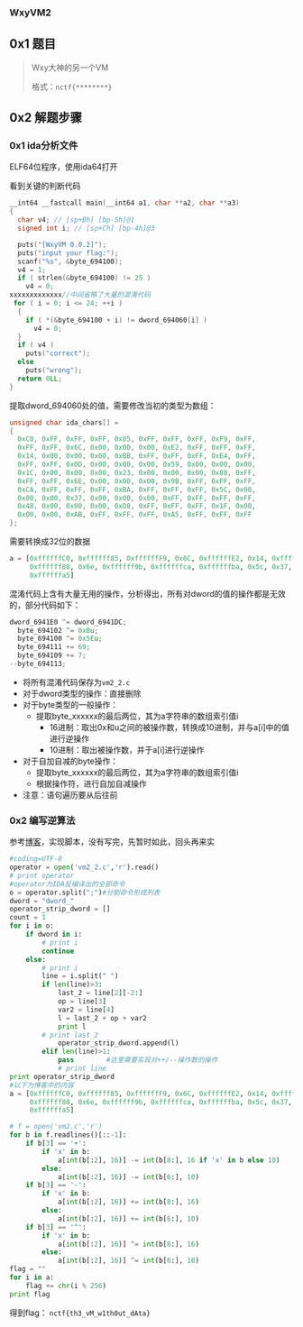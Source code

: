 ### WxyVM2

## 0x1 题目

> Wxy大神的另一个VM
>
> 格式：`nctf{********}`

## 0x2 解题步骤

### 0x1 ida分析文件

ELF64位程序，使用ida64打开

看到关键的判断代码

```c
__int64 __fastcall main(__int64 a1, char **a2, char **a3)
{
  char v4; // [sp+Bh] [bp-5h]@1
  signed int i; // [sp+Ch] [bp-4h]@3

  puts("[WxyVM 0.0.2]");
  puts("input your flag:");
  scanf("%s", &byte_694100);
  v4 = 1;
  if ( strlen(&byte_694100) != 25 )
    v4 = 0;
xxxxxxxxxxxxx//中间省略了大量的混淆代码
 for ( i = 0; i <= 24; ++i )
  {
    if ( *(&byte_694100 + i) != dword_694060[i] )
      v4 = 0;
  }
  if ( v4 )
    puts("correct");
  else
    puts("wrong");
  return 0LL;
}
```

提取dword_694060处的值，需要修改当初的类型为数组：

```c
unsigned char ida_chars[] =
{
  0xC0, 0xFF, 0xFF, 0xFF, 0x85, 0xFF, 0xFF, 0xFF, 0xF9, 0xFF, 
  0xFF, 0xFF, 0x6C, 0x00, 0x00, 0x00, 0xE2, 0xFF, 0xFF, 0xFF, 
  0x14, 0x00, 0x00, 0x00, 0xBB, 0xFF, 0xFF, 0xFF, 0xE4, 0xFF, 
  0xFF, 0xFF, 0x0D, 0x00, 0x00, 0x00, 0x59, 0x00, 0x00, 0x00, 
  0x1C, 0x00, 0x00, 0x00, 0x23, 0x00, 0x00, 0x00, 0x88, 0xFF, 
  0xFF, 0xFF, 0x6E, 0x00, 0x00, 0x00, 0x9B, 0xFF, 0xFF, 0xFF, 
  0xCA, 0xFF, 0xFF, 0xFF, 0xBA, 0xFF, 0xFF, 0xFF, 0x5C, 0x00, 
  0x00, 0x00, 0x37, 0x00, 0x00, 0x00, 0xFF, 0xFF, 0xFF, 0xFF, 
  0x48, 0x00, 0x00, 0x00, 0xD8, 0xFF, 0xFF, 0xFF, 0x1F, 0x00, 
  0x00, 0x00, 0xAB, 0xFF, 0xFF, 0xFF, 0xA5, 0xFF, 0xFF, 0xFF
};
```

需要转换成32位的数据

```python
a = [0xffffffC0, 0xffffff85, 0xffffffF9, 0x6C, 0xffffffE2, 0x14, 0xffffffBB, 0xffffffe4, 0xd, 0x59, 0x1c, 0x23,
     0xffffff88, 0x6e, 0xffffff9b, 0xffffffca, 0xffffffba, 0x5c, 0x37, 0xffffffff, 0x48, 0xffffffd8, 0x1f, 0xffffffab,
     0xffffffa5]
```

混淆代码上含有大量无用的操作，分析得出，所有对dword的值的操作都是无效的，部分代码如下：

```c
dword_6941E0 ^= dword_6941DC;
  byte_694102 ^= 0xBu;
  byte_694100 ^= 0x5Eu;
  byte_694111 += 69;
  byte_694109 += 7;
--byte_694113;
```

- 将所有混淆代码保存为`vm2_2.c`
- 对于dword类型的操作：直接删除
- 对于byte类型的一般操作：
  - 提取byte_xxxxxx的最后两位，其为a字符串的数组索引值i
    - 16进制：取出0x和u之间的被操作数，转换成10进制，并与a[i]中的值进行逆操作
    - 10进制：取出被操作数，并于a[i]进行逆操作
- 对于自加自减的byte操作：
  - 提取byte_xxxxxx的最后两位，其为a字符串的数组索引值i
  - 根据操作符，进行自加自减操作
- 注意：语句遍历要从后往前

### 0x2 编写逆算法

参考[博客](https://blog.csdn.net/xiangshangbashaonian/article/details/78884187)，实现脚本，没有写完，先暂时如此，回头再来实

```python
#coding=UTF-8
operator = open('vm2_2.c','r').read()
# print operator
#operator为IDA反编译出的全部命令
o = operator.split(";")#分割命令形成列表
dword = "dword_"
operator_strip_dword = []
count = 1
for i in o:
    if dword in i:
        # print i
        continue
    else:
        # print i
        line = i.split(" ")
        if len(line)>3:
            last_2 = line[2][-2:]
            op = line[3]
            var2 = line[4]
            l = last_2 + op + var2
            print l
        # print last_2
            operator_strip_dword.append(l)
        elif len(line)>1:
            pass		#这里需要实现对++/--操作数的操作
            # print line
print operator_strip_dword
#以下为博客中的内容
a = [0xffffffC0, 0xffffff85, 0xffffffF9, 0x6C, 0xffffffE2, 0x14, 0xffffffBB, 0xffffffe4, 0xd, 0x59, 0x1c, 0x23,
     0xffffff88, 0x6e, 0xffffff9b, 0xffffffca, 0xffffffba, 0x5c, 0x37, 0xffffffff, 0x48, 0xffffffd8, 0x1f, 0xffffffab,
     0xffffffa5]

# f = open('vm2.c','r')
for b in f.readlines()[::-1]:
    if b[3] == '+':
        if 'x' in b:
            a[int(b[:2], 16)] -= int(b[8:], 16 if 'x' in b else 10)
        else:
            a[int(b[:2], 16)] -= int(b[6:], 10)
    if b[3] == '-':
        if 'x' in b:
            a[int(b[:2], 16)] += int(b[8:], 16)
        else:
            a[int(b[:2], 16)] += int(b[6:], 10)
    if b[3] == '^':
        if 'x' in b:
            a[int(b[:2], 16)] ^= int(b[8:], 16)
        else:
            a[int(b[:2], 16)] ^= int(b[6:], 10)
flag = ""
for i in a:
    flag += chr(i % 256)
print flag
```

得到flag： `nctf{th3_vM_w1th0ut_dAta}` 

